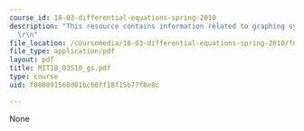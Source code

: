 ```yaml
---
course_id: 18-03-differential-equations-spring-2010
description: "This resource contains information related to graphing systems. \r\n\
  \r\n"
file_location: /coursemedia/18-03-differential-equations-spring-2010/f080891568d01bc60ff18f15b77f8e8c_MIT18_03S10_gs.pdf
file_type: application/pdf
layout: pdf
title: MIT18_03S10_gs.pdf
type: course
uid: f080891568d01bc60ff18f15b77f8e8c

---
```

None